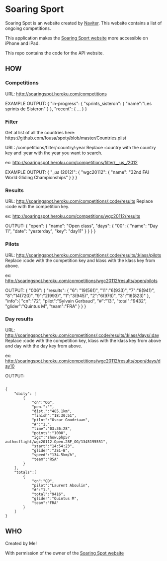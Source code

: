 Soaring Sport
=============

Soaring Spot is an website created by [Naviter](http://www.naviter.si). This website contains a list of ongoing competitions.

This application makes the [Soaring Sport website](http://soaringspot.com/) more accessible on iPhone and iPad.

This repo contains the code for the API website.

HOW
---

### Competitions

URL: http://soaringspot.heroku.com/competitions

EXAMPLE OUTPUT:
	{
		"in-progress": {
			"sprints_sisteron": {
				"name":"Les sprints de Sisteron"
			}
		},
		"recent": { ... }
	}

### Filter

Get al list of all the countries here: https://github.com/fousa/spoty/blob/master/Countries.plist

URL: /competitions/filter/:country/:year
Replace :country with the country key and :year with the year you want to search.

ex: http://soaringspot.heroku.com/competitions/filter/__us_/2012

EXAMPLE OUTPUT:
	{
		"__us_ (2012)": {
			"wgc20112": {
				"name": "32nd FAI World Gliding Championships"
			}
		}
	}
	
### Results

URL: http://soaringspot.heroku.com/competitions/:code/results
Replace :code with the competition key.

ex: http://soaringspot.heroku.com/competitions/wgc20112/results

OUTPUT:
	{
		"open": { 
			"name": "Open class",
			"days": {
				"00": {
					"name": "Day 11",
					"date": "yesterday",
					"key": "day11"
				}
			}
		}
	}

### Pilots

URL: http://soaringspot.heroku.com/competitions/:code/results/:klass/pilots
Replace :code with the competition key and klass with the klass key from above.

ex: http://soaringspot.heroku.com/competitions/wgc20112/results/open/pilots

OUTPUT: {
	"006": { 
		"results": { 
			"6": "19(561)",
			"11":"6(933)",
			"7":"8(941)",
			"8":"14(720)",
			"9":"2(993)",
			"1":"3(945)",
			"2":"6(976)",
			"3":"16(823)"
		},
		"info":{ 
			"cn":"72",
			"pilot":"Sylvain Gerbaud",
			"#":"13.",
			"total":"9432",
			"glider":"Quintus M",
			"team":"FRA"
		}
	}
}
	
### Day results

URL: http://soaringspot.heroku.com/competitions/:code/results/:klass/days/:day
Replace :code with the competition key, klass with the klass key from above and day with the day key from above.

ex: http://soaringspot.heroku.com/competitions/wgc20112/results/open/days/day10

OUTPUT: 
<pre><code>
{
	"daily": [
		{
			"cn":"OG",
			"pen.":"",
			"dist.":"485.1km",
			"finish":"18:30:51",
			"pilot":"Oscar Goudriaan",
			"#":"1.",
			"time":"03:36:28",
			"points":"1000",
			"igc":"show.php5?auth=cflight/wgc20112.Open.28F_OG/1345195551",
			"start":"14:54:23",
			"glider":"JS1-B",
			"speed":"134.5km/h",
			"team":"RSA"
		}
	],
	"totals":[
		{
			"cn":"CD",
			"pilot":"Laurent Aboulin",
			"#":"1.",
			"total":"9416",
			"glider":"Quintus M",
			"team":"FRA"
		}
	]
}
</code></pre>
	

WHO
---

Created by Me!

With permission of the owner of the [Soaring Spot website](http://soaringspot.com/)
